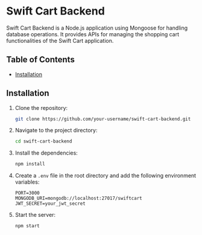 # Swift Cart Backend

Swift Cart Backend is a Node.js application using Mongoose for handling database operations. It provides APIs for managing the shopping cart functionalities of the Swift Cart application.

## Table of Contents

- [Installation](#installation)

## Installation

1. Clone the repository:
    ```sh
    git clone https://github.com/your-username/swift-cart-backend.git
    ```
2. Navigate to the project directory:
    ```sh
    cd swift-cart-backend
    ```
3. Install the dependencies:
    ```sh
    npm install
    ```
4. Create a `.env` file in the root directory and add the following environment variables:
    ```env
    PORT=3000
    MONGODB_URI=mongodb://localhost:27017/swiftcart
    JWT_SECRET=your_jwt_secret
    ```
5. Start the server:
    ```sh
    npm start
    ```